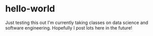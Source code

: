 # hello-world
Just testing this out
I'm currently taking classes on data science and software engineering. Hopefully I post lots here in the future!
